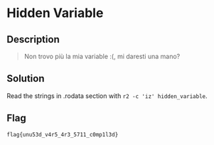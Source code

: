 # Hidden Variable

## Description
> Non trovo più la mia variable :(, mi daresti una mano?

## Solution
Read the strings in .rodata section with  ```r2 -c 'iz' hidden_variable```.

## Flag
`flag{unu53d_v4r5_4r3_5711_c0mp1l3d}`